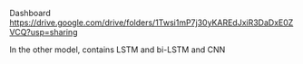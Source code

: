 Dashboard
https://drive.google.com/drive/folders/1Twsi1mP7j30yKAREdJxiR3DaDxE0ZVCQ?usp=sharing


In the other model, contains LSTM and bi-LSTM and CNN
